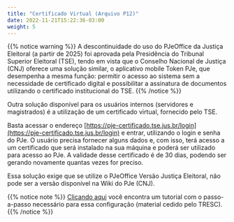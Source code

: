 ```yaml
---
title: "Certificado Virtual (Arquivo P12)"
date: 2022-11-21T15:22:36-03:00
weight: 5
---
```


{{% notice warning %}}
A descontinuidade do uso do PJeOffice da Justiça Eleitoral (a partir de 2025) foi aprovada pela Presidência do Tribunal Superior Eleitoral (TSE), tendo em vista que o Conselho Nacional de Justiça (CNJ) oferece uma solução similar, o aplicativo mobile Token PJe, que desempenha a mesma função: permitir o acesso ao sistema sem a necessidade de certificado digital e possibilitar a assinatura de documentos utilizando o certificado institucional do TSE. 
{{% /notice %}}

Outra solução disponível para os usuários internos (servidores e magistrados) é a utilização de um certificado virtual, fornecido pelo TSE.

Basta acessar o endereço [https://pje-certificado.tse.jus.br/login](https://pje-certificado.tse.jus.br/login) e entrar, utilizando o login e senha do PJe. O usuário precisa fornecer alguns dados e, com isso, terá acesso a um certificado que será instalado na sua máquina e poderá ser utilizado para acesso ao PJe. A validade desse certificado é de 30 dias, podendo ser gerando novamente quantas vezes for preciso.

Essa solução exige que se utilize o PJeOffice Versão Justiça Eleitoral, não pode ser a versão disponível na Wiki do PJe (CNJ).

{{% notice note %}}
[Clicando aqui](/docs/PJE_certificado_token_virtual_v100.pdf) você encontra um tutorial com o passo-a-passo necessário para essa configuração (material cedido pelo TRESC).
{{% /notice %}}
